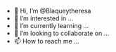 - 👋 Hi, I’m @Blaqueytheresa
- 👀 I’m interested in ...
- 🌱 I’m currently learning ...
- 💞️ I’m looking to collaborate on ...
- 📫 How to reach me ...

<!---
Blaqueytheresa/Blaqueytheresa is a ✨ special ✨ repository because its `README.md` (this file) appears on your GitHub profile.
You can click the Preview link to take a look at your changes.
--->

